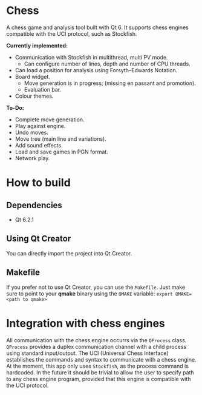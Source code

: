 # Chess
A chess game and analysis tool built with Qt 6. It supports chess engines compatible with the UCI protocol, such as Stockfish.

**Currently implemented:**
- Communication with Stockfish in multithread, multi PV mode.
  - Can configure number of lines, depth and number of CPU threads.
- Can load a position for analysis using Forsyth–Edwards Notation.
- Board widget.
  - Move generation is in progress; (missing en passant and promotion).
  - Evaluation bar.
- Colour themes.

**To-Do:**
- Complete move generation.
- Play against engine.
- Undo moves.
- Move tree (main line and variations).
- Add sound effects.
- Load and save games in PGN format.
- Network play.


# How to build
## Dependencies
* Qt 6.2.1

## Using Qt Creator
You can directly import the project into Qt Creator.

## Makefile
If you prefer not to use Qt Creator, you can use the ``Makefile``. Just make sure to point to your **qmake** binary using the ``QMAKE`` variable:
```export QMAKE=<path to qmake>```

# Integration with chess engines
All communication with the chess engine occurrs via the ``QProcess`` class. ``QProcess`` provides a duplex communication channel with a child process using standard input/output. The UCI (Universal Chess Interface) establishes the commands and syntax to communicate with a chess engine. At the moment, this app only uses ``Stockfish``, as the process command is hardcoded. In the future it should be trivial to allow the user to specify path to any chess engine program, provided that this engine is compatible with the UCI protocol.
